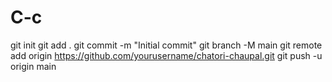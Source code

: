 # C-c
git init git add . git commit -m "Initial commit" git branch -M main git remote add origin https://github.com/yourusername/chatori-chaupal.git git push -u origin main
